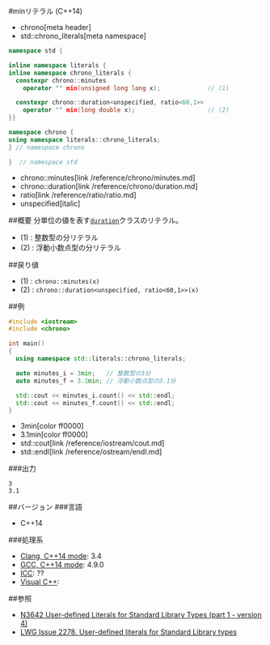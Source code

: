 #minリテラル (C++14)
* chrono[meta header]
* std::chrono_literals[meta namespace]

```cpp
namespace std {

inline namespace literals {
inline namespace chrono_literals {
  constexpr chrono::minutes
    operator "" min(unsigned long long x);             // (1)

  constexpr chrono::duration<unspecified, ratio<60,1>>
    operator "" min(long double x);                    // (2)
}}

namespace chrono {
using namespace literals::chrono_literals;
} // namespace chrono

}  // namespace std
```
* chrono::minutes[link /reference/chrono/minutes.md]
* chrono::duration[link /reference/chrono/duration.md]
* ratio[link /reference/ratio/ratio.md]
* unspecified[italic]

##概要
分単位の値を表す[`duration`](/reference/chrono/duration.md)クラスのリテラル。

- (1) : 整数型の分リテラル
- (2) : 浮動小数点型の分リテラル


##戻り値
- (1) : `chrono::minutes(x)`
- (2) : `chrono::duration<unspecified, ratio<60,1>>(x)`


##例
```cpp
#include <iostream>
#include <chrono>

int main()
{
  using namespace std::literals::chrono_literals;

  auto minutes_i = 3min;   // 整数型の3分
  auto minutes_f = 3.1min; // 浮動小数点型の3.1分

  std::cout << minutes_i.count() << std::endl;
  std::cout << minutes_f.count() << std::endl;
}
```
* 3min[color ff0000]
* 3.1min[color ff0000]
* std::cout[link /reference/iostream/cout.md]
* std::endl[link /reference/ostream/endl.md]

###出力
```
3
3.1
```

##バージョン
###言語
- C++14

###処理系
- [Clang, C++14 mode](/implementation.md#clang): 3.4
- [GCC, C++14 mode](/implementation.md#gcc): 4.9.0
- [ICC](/implementation.md#icc): ??
- [Visual C++](/implementation.md#visual_cpp): 

##参照
- [N3642 User-defined Literals for Standard Library Types (part 1 - version 4)](http://www.open-std.org/jtc1/sc22/wg21/docs/papers/2013/n3642.pdf)
- [LWG Issue 2278. User-defined literals for Standard Library types](http://www.open-std.org/jtc1/sc22/wg21/docs/lwg-defects.html#2278)


